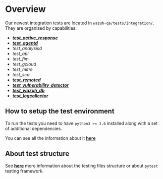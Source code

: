 
# Overview

Our newest integration tests are located in `wazuh-qa/tests/integration/`. They are organized by capabilities:

- **[_test_active_response_](test_active_response/#test-active-response)**
- **[_test_agentd_](test_agentd/#test-active-response)**
- _test_analysisd_
- _test_api_
- _test_fim_
- _test_gcloud_
- _test_mitre_
- _test_sca_
- **[_test_remoted_](test_remoted/#test-remoted)**
- **[_test_vulnerability_detector_](test_vulnerability_detector/#test-vulnerability-detector)**
- **[_test_wazuh_db_](test_wazuh_db/#test-wazuh-db)**
- **[_test_logcollector_](test_logcollector/#test-logcollector)**

## How to setup the test environment

To run the tests you need to have `python3 >= 3.6` installed along with a set of additional dependencies.

You can see all the information about it **[here](setting_up_test_environment.md#setting-up-a-test-environment)**

##  About test structure

See **[here](help.md#integration-tests-structure)** more information about the testing files structure or about `pytest`
testing framework.
